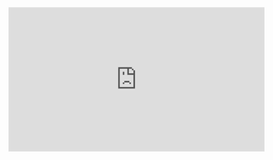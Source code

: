 <p/>
<style>.embed-container { position: relative; padding-bottom: 56.25%; padding-top: 0px; height: 0; overflow: hidden; max-width: 100%; height: auto; } .embed-container iframe, .embed-container object, .embed-container embed { position: absolute; top: 0; left: 0; width: 100%; height: 100%; }</style><div class='embed-container'><iframe src='http://www.youtube.com/embed/Ls92l0YWaNk' frameborder='0' allowfullscreen></iframe></div>

